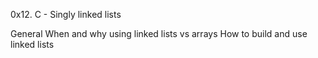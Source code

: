0x12. C - Singly linked lists

General
 When and why using linked lists vs arrays
 How to build and use linked lists
